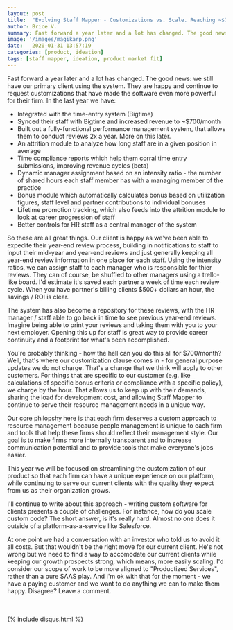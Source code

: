 ```yaml
---
layout: post
title:  "Evolving Staff Mapper - Customizations vs. Scale. Reaching ~$700/month"
author: Brice V.
summary: Fast forward a year later and a lot has changed. The good news - we still have our primary client using the system. They are happy and continue to request customizations that have made the software even more powerful for their firm.
image: '/images/magikarp.png'
date:   2020-01-31 13:57:19
categories: [product, ideation]
tags: [staff mapper, ideation, product market fit]
---
```


Fast forward a year later and a lot has changed. The good news: we still have our primary client using the system. They are happy and continue to request customizations that have made the software even more powerful for their firm. In the last year we have:

- Integrated with the time-entry system (Bigtime)
- Synced their staff with Bigtime and increased revenue to ~$700/month
- Built out a fully-functional performance management system, that allows them to conduct reviews 2x a year. More on this later.
- An attrition module to analyze how long staff are in a given position in average
- Time compliance reports which help them corral time entry submissions, improving revenue cycles (beta)
- Dynamic manager assignment based on an intensity ratio - the number of shared hours each staff member has with a managing member of the practice
- Bonus module which automatically calculates bonus based on utilization figures, staff level and partner contributions to individual bonuses
- Lifetime promotion tracking, which also feeds into the attrition module to look at career progression of staff
- Better controls for HR staff as a central manager of the system

So these are all great things. Our client is happy as we've been able to expedite their year-end review process, building in notifications to staff to input their mid-year and year-end reviews and just generally keeping all year-end review information in one place for each staff. Using the intensity ratios, we can assign staff to each manager who is responsible for thier reviews. They can of course, be shuffled to other managers using a trello-like board. I'd estimate it's saved each partner a week of time each review cycle. When you have partner's billing clients $500+ dollars an hour, the savings / ROI is clear.

The system has also become a repository for these reviews, with the HR manager / staff able to go back in time to see previous year-end reviews. Imagine being able to print your reviews and taking them with you to your next employer. Opening this up for staff is great way to provide career continuity and a footprint for what's been accomplished.

You're probably thinking - how the hell can you do this all for $700/month? Well, that's where our customization clause comes in - for general purpose updates we do not charge. That's a change that we think will apply to other customers. For things that are specific to our customer (e.g. like calculations of specific bonus criteria or compliance with a specific policy), we charge by the hour. That allows us to keep up with their demands, sharing the load for development cost, and allowing Staff Mapper to continue to serve their resource management needs in a unique way.

Our core philopshy here is that each firm deserves a custom approach to resource management because people management is unique to each firm and tools that help these firms should reflect their management style. Our goal is to make firms more internally transparent and to increase communication potential and to provide tools that make everyone's jobs easier.

This year we will be focused on streamlining the customization of our product so that each firm can have a unique experience on our platform, while continuing to serve our current clients with the quality they expect from us as their organization grows.

I'll continue to write about this approach - writing custom software for clients presents a couple of challenges. For instance, how do you scale custom code? The short answer, is it's really hard. Almost no one does it outside of a platform-as-a-service like Salesforce. 

At one point we had a conversation with an investor who told us to avoid it all costs. But that wouldn't be the right move for our current client. He's not wrong but we need to find a way to accomodate our current clients while keeping our growth prospects strong, which means, more easily scaling. I'd consider our scope of work to be more aligned to "Productized Services", rather than a pure SAAS play. And I'm ok with that for the moment - we have a paying customer and we want to do anything we can to make them happy. Disagree? Leave a comment.

<script async id="_ck_321906" src="https://forms.convertkit.com/321906?v=6"></script>

<br />
<br />
{% include disqus.html %} 